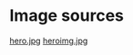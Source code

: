 # Image sources

[hero.jpg](https://www.pexels.com/es-es/foto/cuadro-abstracto-azul-y-blanco-7629493/)
[heroimg.jpg](https://www.pexels.com/es-es/foto/hombre-de-camisa-negra-se-sienta-detras-de-un-escritorio-con-computadoras-2102416/)